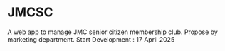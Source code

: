 # JMCSC
A web app to manage JMC senior citizen membership club. Propose by marketing department. Start Development : 17 April 2025
